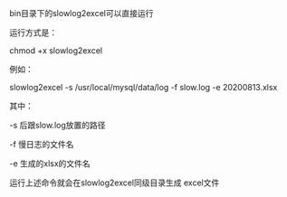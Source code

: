bin目录下的slowlog2excel可以直接运行

运行方式是：

chmod +x slowlog2excel  

例如：

slowlog2excel -s /usr/local/mysql/data/log -f slow.log -e 20200813.xlsx

其中：

-s 后跟slow.log放置的路径

-f 慢日志的文件名

-e 生成的xlsx的文件名

运行上述命令就会在slowlog2excel同级目录生成 excel文件

